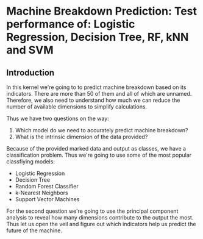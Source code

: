 # Machine Breakdown Prediction: Test performance of:  Logistic Regression, Decision Tree, RF, kNN  and SVM

## Introduction

In this kernel we're going to to predict machine breakdown based on its indicators. There are more than 50 of them and all of which are unnamed. Therefore, we also need to understand how much we can reduce the number of available dimensions to simplify calculations.

Thus we have two questions on the way:
1. Which model do we need to accurately predict machine breakdown?
2. What is the intrinsic dimension of the data provided?

Because of the provided marked data and output as classes, we have a classification problem. Thus we're going to use some of the most popular classfiying models:

- Logistic Regression
- Decision Tree
- Random Forest Classifier
- k-Nearest Neighbors
- Support Vector Machines

For the second question we're going to use the principal component analysis to reveal how many dimensions contribute to the output the most. Thus let us open the veil and figure out which indicators help us predict the future of the machine.

